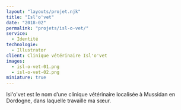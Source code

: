 ```yaml
---
layout: "layouts/projet.njk"
title: "Isl'o'vet"
date: "2018-02"
permalink: "projets/isl-o-vet/"
service:
  - Identité
technologie:
  - Illustrator
client: Clinique vétérinaire Isl'o'vet
images:
  - isl-o-vet-01.png
  - isl-o-vet-02.png
miniature: true
---
```


<p>Isl'o'vet est le nom d’une clinique vétérinaire localisée à Mussidan en Dordogne, dans laquelle travaille ma sœur.</p>
